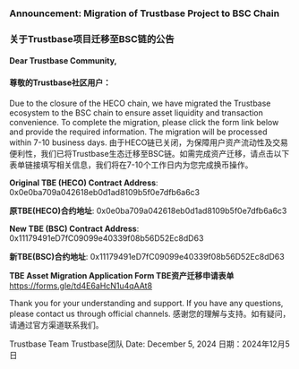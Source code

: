 ### Announcement: Migration of Trustbase Project to BSC Chain
### 关于Trustbase项目迁移至BSC链的公告

#### Dear Trustbase Community,
#### 尊敬的Trustbase社区用户：

Due to the closure of the HECO chain, we have migrated the Trustbase ecosystem to the BSC chain to ensure asset liquidity and transaction convenience. To complete the migration, please click the form link below and provide the required information. The migration will be processed within 7-10 business days.
由于HECO链已关闭，为保障用户资产流动性及交易便利性，我们已将Trustbase生态迁移至BSC链。如需完成资产迁移，请点击以下表单链接填写相关信息，我们将在7-10个工作日内为您完成换币操作。

**Original TBE (HECO) Contract Address**: 0x0e0ba709a042618eb0d1ad8109b5f0e7dfb6a6c3

**原TBE(HECO)合约地址**: 0x0e0ba709a042618eb0d1ad8109b5f0e7dfb6a6c3

**New TBE (BSC) Contract Address**: 0x11179491eD7fC09099e40339f08b56D52Ec8dD63

**新TBE(BSC)合约地址**: 0x11179491eD7fC09099e40339f08b56D52Ec8dD63

**TBE Asset Migration Application Form
TBE资产迁移申请表单**
https://forms.gle/td4E6aHcN1u4qAAt8

Thank you for your understanding and support. If you have any questions, please contact us through official channels.
感谢您的理解与支持。如有疑问，请通过官方渠道联系我们。

Trustbase Team
Trustbase团队
Date: December 5, 2024
日期：2024年12月5日

